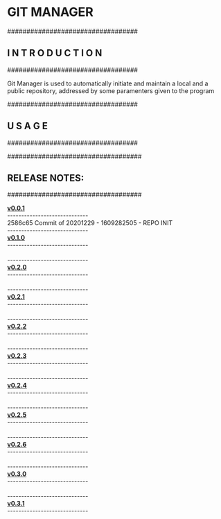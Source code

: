 <h1>GIT MANAGER</h1>
<p>
##################################<br>
<h2><nospace>I N T R O D U C T I O N</h2>
##################################
<p>Git Manager is used to automatically initiate and maintain a local and a public repository, addressed by some paramenters given to the program<p>
##################################
<h2><nospace>U S A G E</h2>
##################################

<p>
###################################
<h2>RELEASE NOTES:</h2>
###################################<p>
<rlsnts>
<b><a href="https://github.com/GioLauria/git_manager\/tree\/v0.0.1">v0.0.1</a></b> <br>----------------------------- <br>2586c65 Commit of 20201229 - 1609282505 -  REPO INIT <br>-----------------------------<br> <b><a href="https://github.com/GioLauria/git_manager\/tree\/v0.1.0">v0.1.0</a></b> <br>----------------------------- <br> <br>-----------------------------<br> <b><a href="https://github.com/GioLauria/git_manager\/tree\/v0.2.0">v0.2.0</a></b> <br>----------------------------- <br> <br>-----------------------------<br> <b><a href="https://github.com/GioLauria/git_manager\/tree\/v0.2.1">v0.2.1</a></b> <br>----------------------------- <br> <br>-----------------------------<br> <b><a href="https://github.com/GioLauria/git_manager\/tree\/v0.2.2">v0.2.2</a></b> <br>----------------------------- <br> <br>-----------------------------<br> <b><a href="https://github.com/GioLauria/git_manager\/tree\/v0.2.3">v0.2.3</a></b> <br>----------------------------- <br> <br>-----------------------------<br> <b><a href="https://github.com/GioLauria/git_manager\/tree\/v0.2.4">v0.2.4</a></b> <br>----------------------------- <br> <br>-----------------------------<br> <b><a href="https://github.com/GioLauria/git_manager\/tree\/v0.2.5">v0.2.5</a></b> <br>----------------------------- <br> <br>-----------------------------<br> <b><a href="https://github.com/GioLauria/git_manager\/tree\/v0.2.6">v0.2.6</a></b> <br>----------------------------- <br> <br>-----------------------------<br> <b><a href="https://github.com/GioLauria/git_manager\/tree\/v0.3.0">v0.3.0</a></b> <br>----------------------------- <br> <br>-----------------------------<br> <b><a href="https://github.com/GioLauria/git_manager\/tree\/v0.3.1">v0.3.1</a></b> <br>----------------------------- <br>
